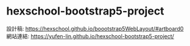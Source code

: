 # hexschool-bootstrap5-project
設計稿: https://hexschool.github.io/boootstrap5WebLayout/#artboard0  
網站連結: https://yufen-lin.github.io/hexschool-bootstrap5-project/


